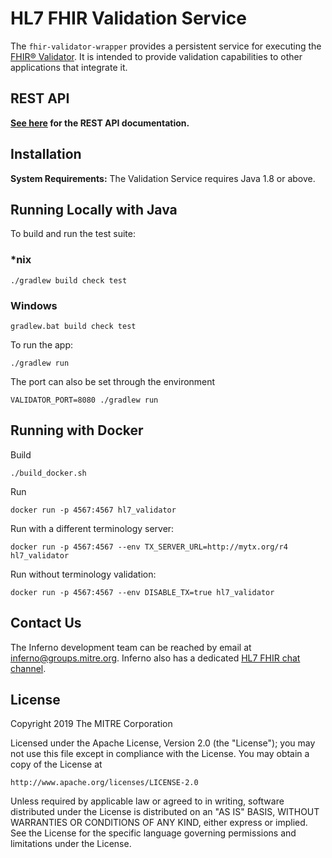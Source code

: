 # HL7 FHIR Validation Service

The `fhir-validator-wrapper` provides a persistent service for executing the 
[FHIR® Validator](https://wiki.hl7.org/Using_the_FHIR_Validator). It is intended to provide validation capabilities
to other applications that integrate it.

## REST API

**[See here](rest-api.md) for the REST API documentation.**

## Installation

**System Requirements:** The Validation Service requires Java 1.8 or above.

## Running Locally with Java

To build and run the test suite:

### *nix
```shell script
./gradlew build check test
```

### Windows
```shell script
gradlew.bat build check test
```

To run the app:

```shell script
./gradlew run
```

The port can also be set through the environment
```shell script
VALIDATOR_PORT=8080 ./gradlew run
```

## Running with Docker

Build
```shell script
./build_docker.sh
```
Run
```shell script
docker run -p 4567:4567 hl7_validator
```

Run with a different terminology server:
```shell script
docker run -p 4567:4567 --env TX_SERVER_URL=http://mytx.org/r4 hl7_validator
```

Run without terminology validation:
```shell script
docker run -p 4567:4567 --env DISABLE_TX=true hl7_validator
```

## Contact Us
The Inferno development team can be reached by email at inferno@groups.mitre.org.  Inferno also has a dedicated [HL7 FHIR chat channel](https://chat.fhir.org/#narrow/stream/153-inferno).

## License

Copyright 2019 The MITRE Corporation

Licensed under the Apache License, Version 2.0 (the "License"); you may not use this file except in compliance with the License. You may obtain a copy of the License at
```
http://www.apache.org/licenses/LICENSE-2.0
```
Unless required by applicable law or agreed to in writing, software distributed under the License is distributed on an "AS IS" BASIS, WITHOUT WARRANTIES OR CONDITIONS OF ANY KIND, either express or implied. See the License for the specific language governing permissions and limitations under the License.
